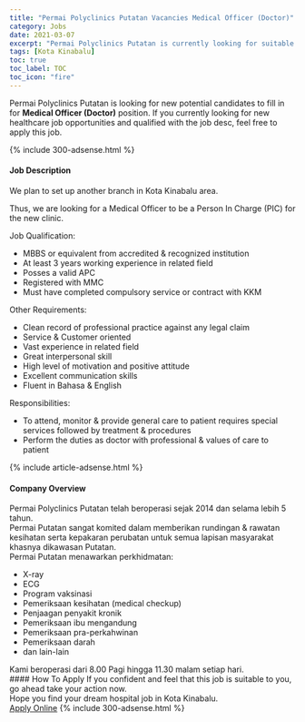 ```yaml
---
title: "Permai Polyclinics Putatan Vacancies Medical Officer (Doctor)" 
category: Jobs 
date: 2021-03-07 
excerpt: "Permai Polyclinics Putatan is currently looking for suitable person to fill in the Medical Officer (Doctor) which positioned at Kota Kinabalu" 
tags: [Kota Kinabalu] 
toc: true 
toc_label: TOC 
toc_icon: "fire" 
--- 
```


<p>Permai Polyclinics Putatan is looking for new potential candidates to fill in for <b>Medical Officer (Doctor)</b> position. If you currently looking for new healthcare job opportunities and qualified with the job desc, feel free to apply this job.
</p>{% include 300-adsense.html %} 
<div><div><h4>Job Description</h4></div><div><div><span><div><p>We plan to set up another branch in Kota Kinabalu area.</p><p>Thus, we are looking for a Medical Officer to be a Person In Charge (PIC) for the new clinic.</p><p>Job Qualification:</p><ul><li>MBBS or equivalent from accredited &amp; recognized institution</li><li>At least 3 years working experience in related field</li><li>Posses a valid APC</li><li>Registered with MMC</li><li>Must have completed compulsory service or contract with KKM</li></ul><p>Other Requirements:</p><ul><li>Clean record of professional practice against any legal claim</li><li>Service &amp; Customer oriented</li><li>Vast experience in related field</li><li>Great interpersonal skill</li><li>High level of motivation and positive attitude</li><li>Excellent communication skills</li><li>Fluent in Bahasa &amp; English</li></ul><p>Responsibilities:</p><ul><li>To attend, monitor &amp; provide general care to patient requires special services followed by treatment &amp; procedures</li><li>Perform the duties as doctor with professional &amp; values of care to patient</li></ul></div></span></div></div></div> 
{% include article-adsense.html %} 
<div><div><h4>Company Overview</h4></div><div><div><span><div><div>Permai Polyclinics Putatan telah beroperasi sejak 2014 dan selama lebih 5 tahun.</div>
<div>Permai Putatan sangat komited dalam memberikan rundingan &amp; rawatan kesihatan serta kepakaran perubatan untuk semua lapisan masyarakat khasnya dikawasan Putatan.</div>
<div>Permai Putatan menawarkan perkhidmatan:</div>
<ul>
<li>X-ray</li>
<li>ECG</li>
<li>Program vaksinasi</li>
<li>Pemeriksaan kesihatan (medical checkup)</li>
<li>Penjaagan penyakit kronik</li>
<li>Pemeriksaan ibu mengandung</li>
<li>Pemeriksaan pra-perkahwinan</li>
<li>Pemeriksaan darah</li>
<li>dan lain-lain</li>
</ul>
<div>Kami beroperasi dari 8.00 Pagi hingga 11.30 malam setiap hari.</div></div></span></div></div></div> 
#### How To Apply 
If you confident and feel that this job is suitable to you, go ahead take your action now. <br/> 
Hope you find your dream hospital job in Kota Kinabalu. <br/> 
<a href="https://www.jobstreet.com.my/en/job/medical-officer-doctor-4489892?jobId=jobstreet-my-job-4489892" class="btn btn--warning" target="_blank" rel="nofollow noopenner">Apply Online</a> 
{% include 300-adsense.html %} 